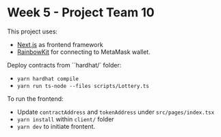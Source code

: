 Week 5 - Project  Team 10
=============

This project uses:

- [Next.js](https://nextjs.org/) as frontend framework
- [RainbowKit](https://www.rainbowkit.com/) for connecting to MetaMask wallet.



Deploy contracts from ``hardhat/` folder:
  - `yarn hardhat compile`
  - `yarn run ts-node --files scripts/Lottery.ts`


To run the frontend:
  - Update `contractAddress` and `tokenAddress` under `src/pages/index.tsx`
  - `yarn install` within `client/` folder
  - `yarn dev` to initiate frontent.


